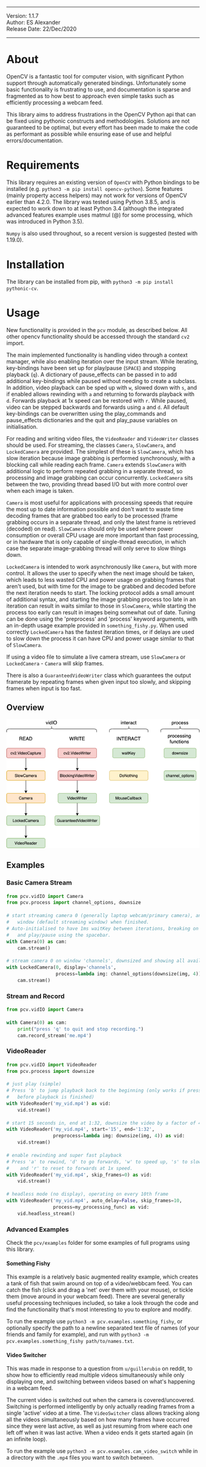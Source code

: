 _________________________________
 Version: 1.1.7                  
 Author: ES Alexander            
 Release Date: 22/Dec/2020       
_________________________________

# About
OpenCV is a fantastic tool for computer vision, with significant Python support
through automatically generated bindings. Unfortunately some basic functionality
is frustrating to use, and documentation is sparse and fragmented as to how best to
approach even simple tasks such as efficiently processing a webcam feed.

This library aims to address frustrations in the OpenCV Python api that can be
fixed using pythonic constructs and methodologies. Solutions are not guaranteed to
be optimal, but every effort has been made to make the code as performant as
possible while ensuring ease of use and helpful errors/documentation.

# Requirements
This library requires an existing version of `OpenCV` with Python bindings to be 
installed (e.g. `python3 -m pip install opencv-python`). Some features (mainly
property access helpers) may not work for versions of OpenCV earlier than 4.2.0. 
The library was tested using Python 3.8.5, and is expected to work down to at least
Python 3.4 (although the integrated advanced features example uses matmul (@) for
some processing, which was introduced in Python 3.5).

`Numpy` is also used throughout, so a recent version is suggested (tested with 1.19.0).

# Installation
The library can be installed from pip, with `python3 -m pip install pythonic-cv`.

# Usage
New functionality is provided in the `pcv` module, as described below. All other 
opencv functionality should be accessed through the standard `cv2` import.

The main implemented functionality is handling video through a context manager, 
while also enabling iteration over the input stream. While iterating, key-bindings
have been set up for play/pause (`SPACE`) and stopping playback (`q`). A dictionary
of pause_effects can be passed in to add additional key-bindings while paused without
needing to create a subclass. In addition, video playback can be sped up with `w`,
slowed down with `s`, and if enabled allows rewinding with `a` and returning to
forwards playback with `d`. Forwards playback at 1x speed can be restored with `r`.
While paused, video can be stepped backwards and forwards using `a` and `d`. All
default key-bindings can be overwritten using the play_commands and pause_effects
dictionaries and the quit and play_pause variables on initialisation.

For reading and writing video files, the `VideoReader` and `VideoWriter` classes should 
be used. For streaming, the classes `Camera`, `SlowCamera`, and `LockedCamera` are 
provided. The simplest of these is `SlowCamera`, which has slow iteration because image
grabbing is performed synchronously, with a blocking call while reading each frame. 
`Camera` extends `SlowCamera` with additional logic to perform repeated grabbing in a
separate thread, so processing and image grabbing can occur concurrently. `LockedCamera`
sits between the two, providing thread based I/O but with more control over when each 
image is taken.

`Camera` is most useful for applications with processing speeds that require the most
up to date information possible and don't want to waste time decoding frames that are
grabbed too early to be processed (frame grabbing occurs in a separate thread, and only
the latest frame is retrieved (decoded) on read). `SlowCamera` should only be used where
power consumption or overall CPU usage are more important than fast processing, or in
hardware that is only capable of single-thread execution, in which case the
separate image-grabbing thread will only serve to slow things down.

`LockedCamera` is intended to work asynchronously like `Camera`, but with more control.
It allows the user to specify when the next image should be taken, which leads to less
wasted CPU and power usage on grabbing frames that aren't used, but with time for the 
image to be grabbed and decoded before the next iteration needs to start. The locking 
protocol adds a small amount of additional syntax, and starting the image
grabbing process too late in an iteration can result in waits similar to those in
`SlowCamera`, while starting the process too early can result in images being somewhat
out of date. Tuning can be done using the 'preprocess' and 'process' keyword arguments,
with an in-depth usage example provided in `something_fishy.py`. When used correctly
`LockedCamera` has the fastest iteration times, or if delays are used to slow down the
process it can have CPU and power usage similar to that of `SlowCamera`.

If using a video file to simulate a live camera stream, use `SlowCamera` or 
`LockedCamera` - `Camera` will skip frames.

There is also a `GuaranteedVideoWriter` class which guarantees the output framerate by
repeating frames when given input too slowly, and skipping frames when input is too
fast.

## Overview
![Overview of classes diagram](https://github.com/ES-Alexander/pythonic-cv/blob/master/Overview.png)

## Examples
### Basic Camera Stream
```python
from pcv.vidIO import Camera
from pcv.process import channel_options, downsize

# start streaming camera 0 (generally laptop webcam/primary camera), and destroy 'frame'
#   window (default streaming window) when finished.
# Auto-initialised to have 1ms waitKey between iterations, breaking on 'q' key-press,
#   and play/pause using the spacebar.
with Camera(0) as cam:
    cam.stream()

# stream camera 0 on window 'channels', downsized and showing all available channels.
with LockedCamera(0, display='channels', 
                  process=lambda img: channel_options(downsize(img, 4))) as cam:
    cam.stream()
```

### Stream and Record
```python
from pcv.vidIO import Camera

with Camera(0) as cam:
    print("press 'q' to quit and stop recording.")
    cam.record_stream('me.mp4')
```

### VideoReader
```python
from pcv.vidIO import VideoReader
from pcv.process import downsize

# just play (simple)
# Press 'b' to jump playback back to the beginning (only works if pressed
#   before playback is finished)
with VideoReader('my_vid.mp4') as vid:
    vid.stream()
    
# start 15 seconds in, end at 1:32, downsize the video by a factor of 4
with VideoReader('my_vid.mp4', start='15', end='1:32', 
                 preprocess=lambda img: downsize(img, 4)) as vid:
    vid.stream()
    
# enable rewinding and super fast playback
# Press 'a' to rewind, 'd' to go forwards, 'w' to speed up, 's' to slow down
#    and 'r' to reset to forwards at 1x speed.
with VideoReader('my_vid.mp4', skip_frames=0) as vid:
    vid.stream()
    
# headless mode (no display), operating on every 10th frame
with VideoReader('my_vid.mp4', auto_delay=False, skip_frames=10,
                 process=my_processing_func) as vid:
    vid.headless_stream()
```

### Advanced Examples
Check the `pcv/examples` folder for some examples of full programs using this library.

#### Something Fishy
This example is a relatively basic augmented reality example, which creates a tank of
fish that swim around on top of a video/webbcam feed. You can catch the fish (click and
drag a 'net' over them with your mouse), or tickle them (move around in your webcam feed).
There are several generally useful processing techniques included, so take a look 
through the code and find the functionality that's most interesting to you to explore
and modify.

To run the example use `python3 -m pcv.examples.something_fishy`, or optionally specify
the path to a newline separated text file of names (of your friends and family for 
example), and run with `python3 -m pcv.examples.something_fishy path/to/names.txt`.

#### Video Switcher
This was made in response to a question from `u/guillerubio` on reddit, to show how to
efficiently read multiple videos simultaneously while only displaying one, and switching
between videos based on what's happening in a webcam feed. 

The current video is switched out when the camera is covered/uncovered. Switching is
performed intelligently by only actually reading frames from a single 'active' video
at a time. The `VideoSwitcher` class allows tracking along all the videos simultaneously
based on how many frames have occurred since they were last active, as well as just
resuming from where each one left off when it was last active. When a video ends it gets
started again (in an infinite loop).

To run the example use `python3 -m pcv.examples.cam_video_switch` while in a directory
with the `.mp4` files you want to switch between.
